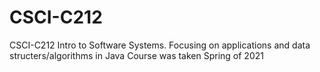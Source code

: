 # CSCI-C212
CSCI-C212 Intro to Software Systems. Focusing on applications and data structers/algorithms in Java
Course was taken Spring of 2021
